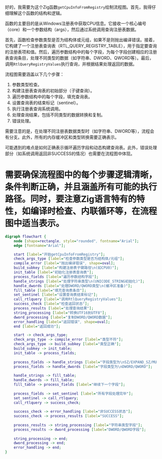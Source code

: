 好的，我需要为这个Zig函数`getCpuInfoFromRegistry`绘制流程图。首先，我得仔细理解这个函数的结构和逻辑。

函数的主要目的是从Windows注册表中获取CPU信息。它接收一个核心编号（core）和一个参数结构（args），然后通过系统调用查询注册表数据。

首先，函数检查参数类型是否为结构体或元组，如果不是则抛出编译错误。接着，它构建了一个注册表查询表（RTL_QUERY_REGISTRY_TABLE），用于指定要查询的注册表项和值。然后，遍历参数结构中的每个字段，为每个字段创建相应的注册表查询条目，处理不同类型的数据（如字符串、DWORD、QWORD等）。最后，调用`RtlQueryRegistryValues`执行查询，并根据结果处理返回的数据。

流程图需要涵盖以下几个步骤：
1. 参数类型检查。
2. 构建注册表查询表的初始部分（子键查询）。
3. 遍历参数结构中的每个字段，填充查询表。
4. 设置查询表的结束标记（sentinel）。
5. 执行注册表查询系统调用。
6. 处理查询结果，包括不同类型的数据转换和复制。
7. 错误处理。

需要注意的是，在处理不同注册表数据类型时（如字符串、DWORD等），流程会有分支。此外，所有的内存缓冲区和类型转换需要正确表示。

可能遇到的难点是如何正确表示循环遍历字段和动态构建查询表。此外，错误处理部分（如系统调用返回非SUCCESS的情况）也需要在流程图中体现。

需要确保流程图中的每个步骤逻辑清晰，条件判断正确，并且涵盖所有可能的执行路径。同时，要注意Zig语言特有的特性，如编译时检查、内联循环等，在流程图中适当表示。
================================================
```dot
digraph flowchart {
    node [shape=rectangle, style="rounded", fontname="Arial"];
    edge [fontname="Arial"];

    start [label="开始getCpuInfoFromRegistry"];
    check_args_type [label="检查参数类型是否为结构体/元组"];
    compile_error [label="抛出编译错误", shape=oval];
    build_subkey [label="构建注册表子键路径\n(如CPU0)"];
    init_table [label="初始化注册表查询表"];
    process_fields [label="遍历参数结构字段"];
    handle_strings [label="处理字符串类型\n(UNICODE_STRING初始化)"];
    handle_dwords [label="处理DWORD/QWORD类型\n(缓冲区准备)"];
    fill_table [label="填充查询表条目"];
    set_sentinel [label="设置查询表结束标记"];
    call_rtlquery [label="调用RtlQueryRegistryValues"];
    success_check [label="检查返回状态"];
    process_results [label="处理查询结果"];
    string_processing [label="转换UTF16到UTF8"];
    dword_processing [label="复制DWORD/QWORD数据"];
    error_handling [label="返回错误", shape=oval];
    end [label="返回成功"];

    start -> check_args_type;
    check_args_type -> compile_error [label="类型不符"];
    check_args_type -> build_subkey [label="类型正确"];
    build_subkey -> init_table;
    init_table -> process_fields;
    
    process_fields -> handle_strings [label="字段类型为\nSZ/EXPAND_SZ/MULTI_SZ"];
    process_fields -> handle_dwords [label="字段类型为\nDWORD/QWORD"];
    
    handle_strings -> fill_table;
    handle_dwords -> fill_table;
    fill_table -> process_fields [label="继续下一个字段"];
    
    process_fields -> set_sentinel [label="所有字段处理完毕"];
    set_sentinel -> call_rtlquery;
    call_rtlquery -> success_check;
    
    success_check -> error_handling [label="非SUCCESS状态"];
    success_check -> process_results [label="SUCCESS"];
    
    process_results -> string_processing [label="字符串类型字段"];
    process_results -> dword_processing [label="DWORD/QWORD字段"];
    
    string_processing -> end;
    dword_processing -> end;
    error_handling -> end;
}
```